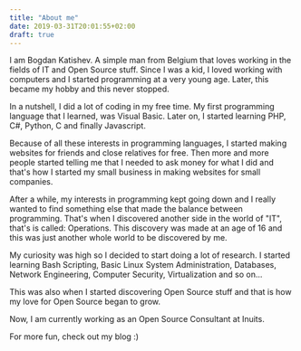 ```yaml
---
title: "About me"
date: 2019-03-31T20:01:55+02:00
draft: true
---
```


I am Bogdan Katishev. A simple man from Belgium that loves working in the fields of IT and Open Source stuff. Since I was a kid, I loved working with computers and I started programming at a very young age. Later, this became my hobby and this never stopped.

In a nutshell, I did a lot of coding in my free time. My first programming language that I learned, was Visual Basic. Later on, I started learning PHP, C#, Python, C and finally Javascript.

Because of all these interests in programming languages, I started making websites for friends and close relatives for free. Then more and more people started telling me that I needed to ask money for what I did and that's how I started my small business in making websites for small companies.

After a while, my interests in programming kept going down and I really wanted to find something else that made the balance between programming. That's when I discovered another side in the world of "IT", that's is called: Operations. This discovery was made at an age of 16 and this was just another whole world to be discovered by me.

My curiosity was high so I decided to start doing a lot of research. I started learning Bash Scripting, Basic Linux System Administration, Databases, Network Engineering, Computer Security, Virtualization and so on...

This was also when I started discovering Open Source stuff and that is how my love for Open Source began to grow.

Now, I am currently working as an Open Source Consultant at Inuits.

For more fun, check out my blog :)
